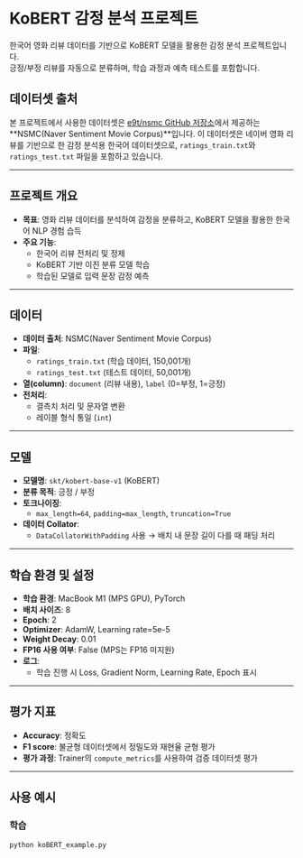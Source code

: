 # KoBERT 감정 분석 프로젝트

한국어 영화 리뷰 데이터를 기반으로 KoBERT 모델을 활용한 감정 분석 프로젝트입니다.  
긍정/부정 리뷰를 자동으로 분류하며, 학습 과정과 예측 테스트를 포함합니다.

## 데이터셋 출처
본 프로젝트에서 사용한 데이터셋은 [e9t/nsmc GitHub 저장소](https://github.com/e9t/nsmc)에서 제공하는 **NSMC(Naver Sentiment Movie Corpus)**입니다. 이 데이터셋은 네이버 영화 리뷰를 기반으로 한 감정 분석용 한국어 데이터셋으로, `ratings_train.txt`와 `ratings_test.txt` 파일을 포함하고 있습니다.

---

## 프로젝트 개요

- **목표**: 영화 리뷰 데이터를 분석하여 감정을 분류하고, KoBERT 모델을 활용한 한국어 NLP 경험 습득
- **주요 기능**:
  - 한국어 리뷰 전처리 및 정제
  - KoBERT 기반 이진 분류 모델 학습
  - 학습된 모델로 입력 문장 감정 예측

---

## 데이터

- **데이터 출처**: NSMC(Naver Sentiment Movie Corpus)  
- **파일**:
  - `ratings_train.txt` (학습 데이터, 150,001개)
  - `ratings_test.txt` (테스트 데이터, 50,001개)
- **열(column)**: `document` (리뷰 내용), `label` (0=부정, 1=긍정)
- **전처리**:
  - 결측치 처리 및 문자열 변환
  - 레이블 형식 통일 (`int`)  

---

## 모델

- **모델명**: `skt/kobert-base-v1` (KoBERT)
- **분류 목적**: 긍정 / 부정
- **토크나이징**:
  - `max_length=64`, `padding=max_length`, `truncation=True`
- **데이터 Collator**:
  - `DataCollatorWithPadding` 사용 → 배치 내 문장 길이 다를 때 패딩 처리

---

## 학습 환경 및 설정

- **학습 환경**: MacBook M1 (MPS GPU), PyTorch
- **배치 사이즈**: 8
- **Epoch**: 2
- **Optimizer**: AdamW, Learning rate=5e-5
- **Weight Decay**: 0.01
- **FP16 사용 여부**: False (MPS는 FP16 미지원)
- **로그**:
  - 학습 진행 시 Loss, Gradient Norm, Learning Rate, Epoch 표시

---

## 평가 지표

- **Accuracy**: 정확도
- **F1 score**: 불균형 데이터셋에서 정밀도와 재현율 균형 평가
- **평가 과정**: Trainer의 `compute_metrics`를 사용하여 검증 데이터셋 평가

---

## 사용 예시

### 학습

```zsh
python koBERT_example.py

